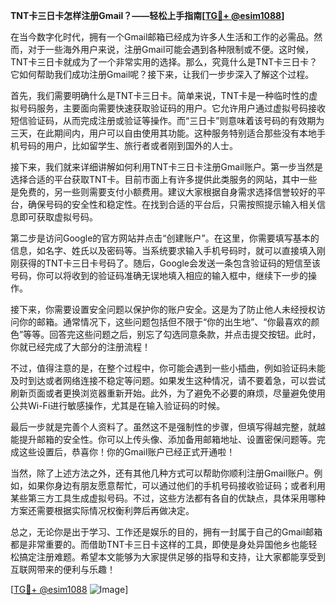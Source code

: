 **TNT卡三日卡怎样注册Gmail？——轻松上手指南[[TG💪+ @esim1088](https://t.me/s/esim1088)]**

在当今数字化时代，拥有一个Gmail邮箱已经成为许多人生活和工作的必需品。然而，对于一些海外用户来说，注册Gmail可能会遇到各种限制或不便。这时候，TNT卡三日卡就成为了一个非常实用的选择。那么，究竟什么是TNT卡三日卡？它如何帮助我们成功注册Gmail呢？接下来，让我们一步步深入了解这个过程。

首先，我们需要明确什么是TNT卡三日卡。简单来说，TNT卡是一种临时性的虚拟号码服务，主要面向需要快速获取验证码的用户。它允许用户通过虚拟号码接收短信验证码，从而完成注册或验证等操作。而“三日卡”则意味着该号码的有效期为三天，在此期间内，用户可以自由使用其功能。这种服务特别适合那些没有本地手机号码的用户，比如留学生、旅行者或者刚到国外的人士。

接下来，我们就来详细讲解如何利用TNT卡三日卡注册Gmail账户。第一步当然是选择合适的平台获取TNT卡。目前市面上有许多提供此类服务的网站，其中一些是免费的，另一些则需要支付小额费用。建议大家根据自身需求选择信誉较好的平台，确保号码的安全性和稳定性。在找到合适的平台后，只需按照提示输入相关信息即可获取虚拟号码。

第二步是访问Google的官方网站并点击“创建账户”。在这里，你需要填写基本的信息，如名字、姓氏以及密码等。当系统要求输入手机号码时，就可以直接填入刚刚获得的TNT卡三日卡号码了。随后，Google会发送一条包含验证码的短信至该号码，你可以将收到的验证码准确无误地填入相应的输入框中，继续下一步的操作。

接下来，你需要设置安全问题以保护你的账户安全。这是为了防止他人未经授权访问你的邮箱。通常情况下，这些问题包括但不限于“你的出生地”、“你最喜欢的颜色”等等。回答完这些问题之后，别忘了勾选同意条款，并点击提交按钮。此时，你就已经完成了大部分的注册流程！

不过，值得注意的是，在整个过程中，你可能会遇到一些小插曲，例如验证码未能及时到达或者网络连接不稳定等问题。如果发生这种情况，请不要着急，可以尝试刷新页面或者更换浏览器重新开始。此外，为了避免不必要的麻烦，尽量避免使用公共Wi-Fi进行敏感操作，尤其是在输入验证码的时候。

最后一步就是完善个人资料了。虽然这不是强制性的步骤，但填写得越完整，就越能提升邮箱的安全性。你可以上传头像、添加备用邮箱地址、设置密保问题等。完成这些设置后，恭喜你！你的Gmail账户已经正式开通啦！

当然，除了上述方法之外，还有其他几种方式可以帮助你顺利注册Gmail账户。例如，如果你身边有朋友愿意帮忙，可以通过他们的手机号码接收验证码；或者利用某些第三方工具生成虚拟号码。不过，这些方法都有各自的优缺点，具体采用哪种方案还需要根据实际情况权衡利弊后再做决定。

总之，无论你是出于学习、工作还是娱乐的目的，拥有一封属于自己的Gmail邮箱都是非常重要的。而借助TNT卡三日卡这样的工具，即使是身处异国他乡也能轻松搞定注册难题。希望本文能够为大家提供足够的指导和支持，让大家都能享受到互联网带来的便利与乐趣！

[[TG💪+ @esim1088](https://t.me/s/esim1088) ![Image](https://i.postimg.cc/4NQfJmqS/Snipaste-2025-05-13-00-14-12.png)]